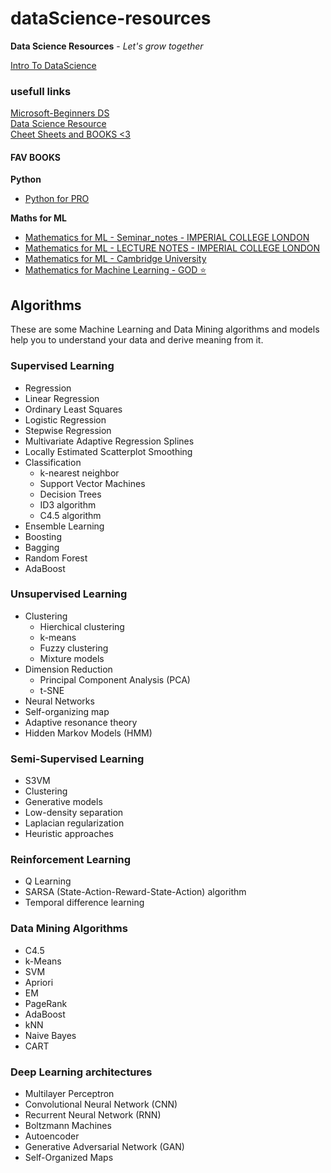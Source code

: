 # dataScience-resources
**Data Science Resources** - *Let's grow together*

[Intro To DataScience](src/pdf/beginners_guide_to_data_science_presentaion.pdf)

### usefull links

[Microsoft-Beginners DS](https://github.com/microsoft/Data-Science-For-Beginners)\
[Data Science Resource](https://github.com/khuyentran1401/Data-science)\
[Cheet Sheets and BOOKS <3](https://github.com/prashantlv/dataScience-cheatS)

#### FAV BOOKS

**Python**

- [Python for PRO](src/pdf/pythonnotesforprofessionals.pdf)

**Maths for ML**

- [Mathematics for ML - Seminar_notes - IMPERIAL COLLEGE LONDON](src/pdf/Mathematics_for_Machine_Learning2.pdf)
- [Mathematics for ML - LECTURE NOTES - IMPERIAL COLLEGE LONDON](src/pdf/Mathematics_for_Machine_Learning.pdf)
- [Mathematics for ML - Cambridge University](src/pdf/Mathematics_for_Machine_Learning1.pdf)
- [Mathematics for Machine Learning - GOD ⭐](src/pdf/mml-book.pdf)

## Algorithms

These are some Machine Learning and Data Mining algorithms and models help you to understand your data and derive meaning from it.

### Supervised Learning

- Regression
- Linear Regression
- Ordinary Least Squares
- Logistic Regression
- Stepwise Regression
- Multivariate Adaptive Regression Splines
- Locally Estimated Scatterplot Smoothing
- Classification
  - k-nearest neighbor
  - Support Vector Machines
  - Decision Trees
  - ID3 algorithm
  - C4.5 algorithm
- Ensemble Learning
- Boosting
- Bagging
- Random Forest
- AdaBoost

### Unsupervised Learning
- Clustering
  - Hierchical clustering
  - k-means
  - Fuzzy clustering
  - Mixture models
- Dimension Reduction
  - Principal Component Analysis (PCA)
  - t-SNE
- Neural Networks
- Self-organizing map
- Adaptive resonance theory
- Hidden Markov Models (HMM)

### Semi-Supervised Learning

- S3VM
- Clustering
- Generative models
- Low-density separation
- Laplacian regularization
- Heuristic approaches

### Reinforcement Learning

- Q Learning
- SARSA (State-Action-Reward-State-Action) algorithm
- Temporal difference learning

### Data Mining Algorithms

- C4.5
- k-Means
- SVM
- Apriori
- EM
- PageRank
- AdaBoost
- kNN
- Naive Bayes
- CART

### Deep Learning architectures

- Multilayer Perceptron
- Convolutional Neural Network (CNN)
- Recurrent Neural Network (RNN)
- Boltzmann Machines
- Autoencoder
- Generative Adversarial Network (GAN)
- Self-Organized Maps

